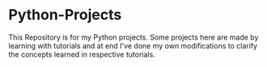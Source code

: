 # Python-Projects
This Repository is for my Python projects. Some projects here are made by learning with tutorials and at end I've done my own modifications to clarify the concepts learned in respective tutorials.
